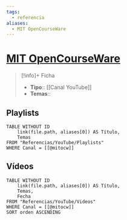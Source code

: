```yaml
---
tags:
  - referencia
aliases:
  - MIT OpenCourseWare
---
```

# [MIT OpenCourseWare](https://www.youtube.com/@mitocw)

>[!info]+ Ficha
>- **Tipo**:: [[Canal YouTube]]
>- **Temas**::

## Playlists
```dataview
TABLE WITHOUT ID
    link(file.path, aliases[0]) AS Título,
    Temas
FROM "Referencias/YouTube/Playlists"
WHERE Canal = [[@mitocw]]
```

## Vídeos
```dataview
TABLE WITHOUT ID
    link(file.path, aliases[0]) AS Título,
    Temas,
    Fecha    
FROM "Referencias/YouTube/Videos"
WHERE Canal = [[@mitocw]]
SORT orden ASCENDING
```
